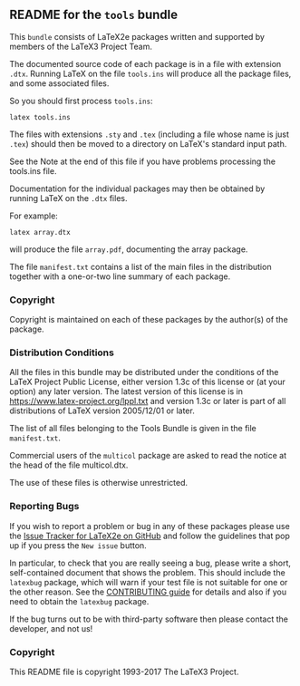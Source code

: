 
## README for the `tools` bundle


This `bundle` consists of LaTeX2e packages written and supported by
members of the LaTeX3 Project Team.

The documented source code of each package is in a file with extension
`.dtx`.  Running LaTeX on the file `tools.ins` will produce all the
package files, and some associated files.

So you should first process `tools.ins`:

    latex tools.ins

The files with extensions `.sty` and `.tex` (including a file whose
name is just `.tex`) should then be moved to a directory on LaTeX's
standard input path.

See the Note at the end of this file if you have problems processing
the tools.ins file.

Documentation for the individual packages may then be obtained by
running LaTeX on the `.dtx` files.

For example:

    latex array.dtx

will produce the file `array.pdf`, documenting the array package.


The file `manifest.txt` contains a list of the main files in the
distribution together with a one-or-two line summary of each package.


### Copyright

Copyright is maintained on each of these packages by the author(s)
of the package. 


### Distribution Conditions

All the files in this bundle may be distributed under the conditions
of the LaTeX Project Public License, either version 1.3c of this
license or (at your option) any later version.  The latest version of
this license is in
    https://www.latex-project.org/lppl.txt
and version 1.3c or later is part of all distributions of LaTeX 
version 2005/12/01 or later.

The list of all files belonging to the Tools Bundle is
given in the file `manifest.txt`.

Commercial users of the `multicol` package are asked to read the
notice at the head of the file multicol.dtx.

The use of these files is otherwise unrestricted.


### Reporting Bugs

If you wish to report a problem or bug in any of these packages
please use the 
[Issue Tracker for LaTeX2e on GitHub](https://github.com/latex3/latex2e/issues)
and follow the guidelines that pop up if you press the `New issue` button.


In particular, to check that you are really seeing a bug, please write
a short, self-contained document that shows the problem. This should
include the `latexbug` package, which will warn if your test file is
not suitable for one or the other reason. See the [CONTRIBUTING
guide](https://github.com/latex3/latex2e/blob/master/CONTRIBUTING.md)
for details and also if you need to obtain the `latexbug` package.

If the bug turns out to be with third-party software then please
contact the developer, and not us!



### Copyright

This README file is copyright 1993-2017 The LaTeX3 Project.

